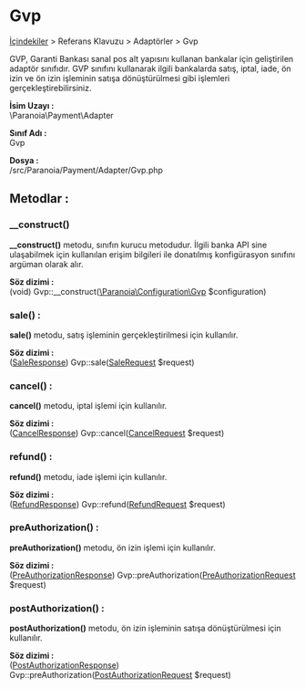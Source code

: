 # Gvp

[İçindekiler](/docs/icindekiler.md) > Referans Klavuzu > Adaptörler > Gvp

GVP, Garanti Bankası sanal pos alt yapısını kullanan bankalar için geliştirilen adaptör sınıfıdır. GVP sınıfını kullanarak ilgili bankalarda satış, iptal, iade, ön izin ve ön izin işleminin satışa dönüştürülmesi gibi işlemleri gerçekleştirebilirsiniz.

**İsim Uzayı :**<br/>
\Paranoia\Payment\Adapter

**Sınıf Adı :**<br/>
Gvp

**Dosya :**<br/>
/src/Paranoia/Payment/Adapter/Gvp.php

## Metodlar :

### __construct()

**__construct()** metodu, sınıfın kurucu metodudur. İlgili banka API sine ulaşabilmek için kullanılan erişim bilgileri ile donatılmış konfigürasyon sınıfını argüman olarak alır.

**Söz dizimi :**<br/>
(void) Gvp::__construct([\Paranoia\Configuration\Gvp](/docs/References/Configuration/Gvp.md) $configuration)


### sale() :

**sale()** metodu, satış işleminin gerçekleştirilmesi için kullanılır. 

**Söz dizimi :** <br/>
([SaleResponse](/docs/SaleResponse.md)) Gvp::sale([SaleRequest](/docs/SaleRequest.md) $request)

### cancel() :
**cancel()** metodu, iptal işlemi için kullanılır.

**Söz dizimi :**<br/>
([CancelResponse](/docs/CancelResponse.md)) Gvp::cancel([CancelRequest](/docs/CancelRequest.md) $request)

### refund() :
**refund()** metodu, iade işlemi için kullanılır.

**Söz dizimi :**<br/>
([RefundResponse](/docs/RefundResponse.md)) Gvp::refund([RefundRequest](/docs/RefundRequest.md) $request)

### preAuthorization() :
**preAuthorization()** metodu, ön izin işlemi için kullanılır.

**Söz dizimi :**<br/>
([PreAuthorizationResponse](/docs/PreAuthorizationResponse.md)) Gvp::preAuthorization([PreAuthorizationRequest](/docs/PreAuthorizationRequest.md) $request)

### postAuthorization() :
**postAuthorization()** metodu, ön izin işleminin satışa dönüştürülmesi için kullanılır.

**Söz dizimi :**<br/>
([PostAuthorizationResponse](/docs/PostAuthorizationResponse.md)) Gvp::preAuthorization([PostAuthorizationRequest](/docs/PostAuthorizationRequest.md) $request)
